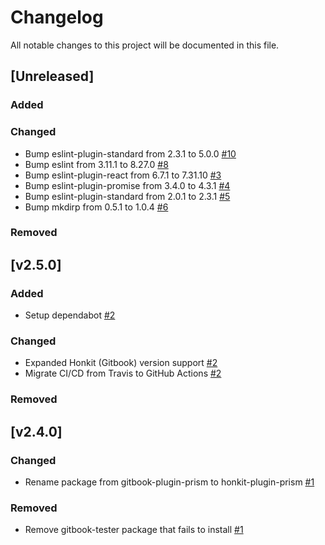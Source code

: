 # Changelog
All notable changes to this project will be documented in this file.

## [Unreleased]

### Added

### Changed
- Bump eslint-plugin-standard from 2.3.1 to 5.0.0 [#10](https://github.com/mziyut/honkit-plugin-prism/pull/10)
- Bump eslint from 3.11.1 to 8.27.0 [#8](https://github.com/mziyut/honkit-plugin-prism/pull/8)
- Bump eslint-plugin-react from 6.7.1 to 7.31.10 [#3](https://github.com/mziyut/honkit-plugin-prism/pull/3)
- Bump eslint-plugin-promise from 3.4.0 to 4.3.1 [#4](https://github.com/mziyut/honkit-plugin-prism/pull/4)
- Bump eslint-plugin-standard from 2.0.1 to 2.3.1 [#5](https://github.com/mziyut/honkit-plugin-prism/pull/5)
- Bump mkdirp from 0.5.1 to 1.0.4 [#6](https://github.com/mziyut/honkit-plugin-prism/pull/6)

### Removed

## [v2.5.0]

### Added
- Setup dependabot [#2](https://github.com/mziyut/honkit-plugin-prism/pull/2)

### Changed
- Expanded Honkit (Gitbook) version support [#2](https://github.com/mziyut/honkit-plugin-prism/pull/2)
- Migrate CI/CD from Travis to GitHub Actions [#2](https://github.com/mziyut/honkit-plugin-prism/pull/2)

### Removed

## [v2.4.0]

### Changed
- Rename package from gitbook-plugin-prism to honkit-plugin-prism [#1](https://github.com/mziyut/honkit-plugin-prism/pull/1)

### Removed
- Remove gitbook-tester package that fails to install [#1](https://github.com/mziyut/honkit-plugin-prism/pull/1)
